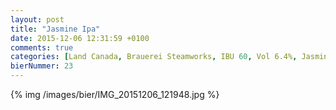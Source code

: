 ```yaml
---
layout: post
title: "Jasmine Ipa"
date: 2015-12-06 12:31:59 +0100
comments: true
categories: [Land Canada, Brauerei Steamworks, IBU 60, Vol 6.4%, Jasmine Blumen]
bierNummer: 23
---
```


{% img /images/bier/IMG_20151206_121948.jpg %}

